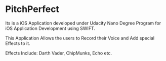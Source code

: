 # PitchPerfect

Its is a iOS Application developed under Udacity Nano Degree Program for iOS Application Development using SWIFT.

This Application Allows the users to Record their Voice and Add special Effects to it.

Effects Include:
Darth Vader, ChipMunks, Echo etc.
